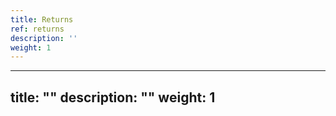 ```yaml
---
title: Returns
ref: returns
description: ''
weight: 1
---
```

---
title: ""
description: ""
weight: 1
---